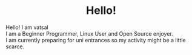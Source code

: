 <h1 align="center"> Hello! </h1>
Hello! I am vatsal<br>
I am a Beginner Programmer, Linux User and Open Source enjoyer. <br>
I am currently preparing for uni entrances so my activity might be a little scarce.<br>


